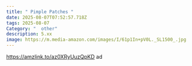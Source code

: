 ```yaml
---
title: " Pimple Patches "
date: 2025-08-07T07:52:57.718Z
tags: 2025-08-07
Category: "  other"
description: 5.xx
image: https://m.media-amazon.com/images/I/61p1In+pV0L._SL1500_.jpg
---
```

https://amzlink.to/az0XRyUuzQpKD ad